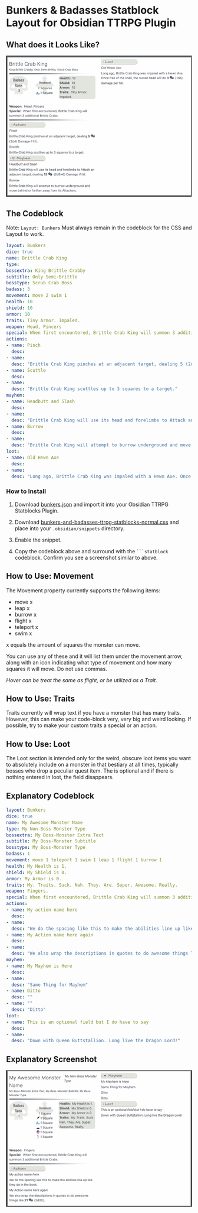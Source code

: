 # Bunkers & Badasses Statblock Layout for Obsidian TTRPG Plugin

## What does it Looks Like?

![BnB Layout Version 1](_attachments/bnb-v1.png)

## The Codeblock

Note: `Layout: Bunkers` Must always remain in the codeblock for the CSS and Layout to work.

```yaml
layout: Bunkers
dice: true
name: Brittle Crab King
type: 
bossextra: King Brittle Crabby
subtitle: Only Semi-Brittle
bosstype: Scrub Crab Boss
badass: 3
movement: move 2 swim 1
health: 10
shield: 10
armor: 10
traits: Tiny Armor. Impaled.
weapon: Head, Pincers
special: When first encountered, Brittle Crab King will summon 3 additional Brittle Crabs.
actions:
- name: Pinch
  desc: 
- name: 
  desc: "Brittle Crab King pinches at an adjacent target, dealing 5 (2d4) Damage if hit."
- name: Scuttle
  desc: 
- name: 
  desc: "Brittle Crab King scuttles up to 3 squares to a target."
mayhem: 
- name: Headbutt and Slash
  desc: 
- name: 
  desc: "Brittle Crab King will use its head and forelimbs to Attack an adjacent target, dealing 10 (2d6+6) Damage if hit."
- name: Burrow
  desc: 
- name: 
  desc: "Brittle Crab King will attempt to burrow underground and move behind or farther away from its Attackers."
loot: 
- name: Old Hewn Axe
  desc: 
- name: 
  desc: "Long ago, Brittle Crab King was impaled with a Hewn Axe. Once free of the shell, the rusted head will do 2 (1d4) damage per hit."
```

### How to Install

1. Download [bunkers.json](_attachments/bunkers.json) and import it into your Obsidian TTRPG Statblocks Plugin.

2. Download [bunkers-and-badasses-ttrpg-statblocks-normal.css](_attachments/bunkers-and-badasses-ttrpg-statblocks-normal.css) and place into your `.obsidian/snippets` directory.

3. Enable the snippet.

4. Copy the codeblock above and surround with the ` ```statblock ` codeblock. Confirm you see a screenshot similar to above.

## How to Use: Movement

The Movement property currently supports the following items:

- move x
- leap x
- burrow x
- flight x
- teleport x
- swim x

x equals the amount of squares the monster can move.

You can use any of these and it will list them under the movement arrow, along with an icon indicating what type of movement and how many squares it will move. Do not use commas.

_Hover can be treat the same as flight, or be utilized as a Trait._

## How to Use: Traits

Traits currently will wrap text if you have a monster that has many traits. However, this can make your code-block very, very big and weird looking. If possible, try to make your custom traits a special or an action.

## How to Use: Loot

The Loot section is intended only for the weird, obscure loot items you want to absolutely include on a monster in that bestiary at all times, typically bosses who drop a peculiar quest item. The is optional and if there is nothing entered in loot, the field disappears.

## Explanatory Codeblock

```yaml
layout: Bunkers
dice: true
name: My Awesome Monster Name
type: My Non-Boss Monster Type
bossextra: My Boss-Monster Extra Text
subtitle: My Boss-Monster Subtitle
bosstype: My Boss-Monster Type
badass: 1
movement: move 1 teleport 1 swim 1 leap 1 flight 1 burrow 1
health: My Health is 1.
shield: My Shield is 0. 
armor: My Armor is 0.
traits: My. Traits. Suck. Nah. They. Are. Super. Awesome. Really.
weapon: Fingers.
special: When first encountered, Brittle Crab King will summon 3 additional Brittle Crabs.
actions:
- name: My action name here
  desc: 
- name: 
  desc: "We do the spacing like this to make the abilities line up like they do in the book."
- name: My Action name here again
  desc: 
- name: 
  desc: "We also wrap the descriptions in quotes to do awesome things like 24 (2d20)."
mayhem: 
- name: My Mayhem is Here
  desc: 
- name: 
  desc: "Same Thing for Mayhem"
- name: Ditto
  desc: ""
- name: ""
  desc: "Ditto"
loot: 
- name: This is an optional field but I do have to say
  desc: 
- name: 
  desc: "Down with Queen Buttstallion. Long live the Dragon Lord!"
  ```

## Explanatory Screenshot

![Explanation in a Screenshot](_attachments/bnb-explanation.png)  
